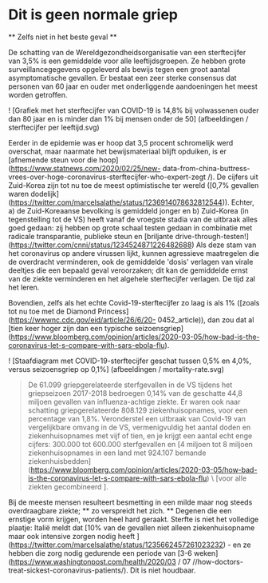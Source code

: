 # Dit is geen normale griep 
 ** Zelfs niet in het beste geval ** 

De schatting van de Wereldgezondheidsorganisatie van een sterftecijfer van 3,5% is een gemiddelde voor alle leeftijdsgroepen. Ze hebben grote surveillancegegevens opgeleverd als bewijs tegen een groot aantal asymptomatische gevallen. Er bestaat een zeer sterke consensus dat personen van 60 jaar en ouder met onderliggende aandoeningen het meest worden getroffen. 

 ! [Grafiek met het sterftecijfer van COVID-19 is 14,8% bij volwassenen ouder dan 80 jaar en is minder dan 1% bij mensen onder de 50] (afbeeldingen / sterftecijfer per leeftijd.svg) 

 Eerder in de epidemie was er hoop dat 3,5 procent schromelijk werd overschat, maar naarmate het bewijsmateriaal blijft opduiken, is er [afnemende steun voor die hoop] (https://www.statnews.com/2020/02/25/new- data-from-china-buttress-vrees-over-hoge-coronavirus-sterftecijfer-who-expert-zegt /). De cijfers uit Zuid-Korea zijn tot nu toe de meest optimistische ter wereld ([0,7% gevallen waren dodelijk] (https://twitter.com/marcelsalathe/status/1236914078632812544)). Echter, a) de Zuid-Koreaanse bevolking is gemiddeld jonger en b) Zuid-Korea (in tegenstelling tot de VS) heeft vanaf de vroegste stadia van de uitbraak alles goed gedaan: zij hebben op grote schaal testen gedaan in combinatie met radicale transparantie, publieke steun en [briljante drive-through-testen!] (https://twitter.com/cnni/status/1234524871226482688) Als deze stam van het coronavirus op andere virussen lijkt, kunnen agressieve maatregelen die de overdracht verminderen, ook de gemiddelde 'dosis' verlagen van virale deeltjes die een bepaald geval veroorzaken; dit kan de gemiddelde ernst van de ziekte verminderen en het algehele sterftecijfer verlagen. De tijd zal het leren. 

Bovendien, zelfs als het echte Covid-19-sterftecijfer zo laag is als 1% ([zoals tot nu toe met de Diamond Princess] (https://wwwnc.cdc.gov/eid/article/26/6/20- 0452_article)), dan zou dat al [tien keer hoger zijn dan een typische seizoensgriep] (https://www.bloomberg.com/opinion/articles/2020-03-05/how-bad-is-the-coronavirus-let-s-compare-with-sars-ebola-flu). 

 ! [Staafdiagram met COVID-19-sterftecijfer geschat tussen 0,5% en 4,0%, versus seizoensgriep op 0,1%] (afbeeldingen / mortality-rate.svg) 

 > De 61.099 griepgerelateerde sterfgevallen in de VS tijdens het griepseizoen 2017-2018 bedroegen 0,14% van de geschatte 44,8 miljoen gevallen van influenza-achtige ziekte. Er waren ook naar schatting griepgerelateerde 808.129 ziekenhuisopnames, voor een percentage van 1,8%. Veronderstel een uitbraak van Covid-19 van vergelijkbare omvang in de VS, vermenigvuldig het aantal doden en ziekenhuisopnames met vijf of tien, en je krijgt een aantal echt enge cijfers: 300.000 tot 600.000 sterfgevallen en [4 miljoen tot 8 miljoen ziekenhuisopnames in een land met 924.107 bemande ziekenhuisbedden] (https://www.bloomberg.com/opinion/articles/2020-03-05/how-bad-is-the-coronavirus-let-s-compare-with-sars-ebola-flu) \ [voor alle ziekten gecombineerd \]. 

Bij de meeste mensen resulteert besmetting in een milde maar nog steeds overdraagbare ziekte; ** zo verspreidt het zich. ** Degenen die een ernstige vorm krijgen, worden heel hard geraakt. Sterfte is niet het volledige plaatje: Italië meldt dat [10% van de gevallen niet alleen ziekenhuisopname maar ook intensive zorgen nodig heeft ] (https://twitter.com/marcelsalathe/status/1235662457261023232) - en ze hebben die zorg nodig gedurende een periode van [3-6 weken] (https://www.washingtonpost.com/health/2020/03 / 07 //how-doctors-treat-sickest-coronavirus-patients/). Dit is niet houdbaar. 
